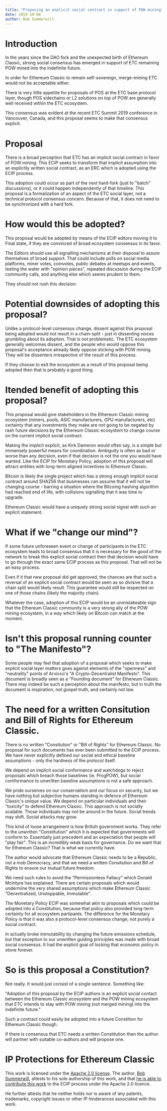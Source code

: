 ```yaml
---
title: "Proposing an explicit social contract in support of POW mining"
date: 2019-10-06
author: Bob Summerwill
---
```


# Introduction

In the years since the DAO fork and the unexpected
birth of Ethereum Classic, strong social
consensus has emerged in support of ETC remaining
POW mined into the indefinite future.

In order for Ethereum Classic to remain
self-sovereign, merge-mining ETC would not be
acceptable either.

There is very little appetite for proposals of
POS at the ETC base protocol layer, though POS
sidechains or L2 solutions on top of POW are
generally well received within the ETC ecosystem.

This consensus was evident at the recent ETC Summit
2019 conference in Vancouver, Canada, and this
proposal seems to make that consensus explicit.

# Proposal

There is a broad perception that ETC has an implicit
social contract in favor of POW mining.  This ECIP
seeks to transform that implicit assumption into
an explicitly written social contract, as an
ERC which is adopted using the ECIP process.

This adoption could occur as part of the next
hard-fork (just to "batch" discussions), or it could
happen independently of that timeline.  This
proposal is a formalization of an aspect of the
ETC social layer, not a technical protocol consensus
concern.  Because of that, it does not need to be
synchronized with a hard fork.

# How would this be adopted?

This proposal would be adopted by means of the ECIP
editors moving it to Final state, if they are
convinced of broad ecosystem consensus in its
favor.

The Editors should use all signalling
mechanisms at their disposal to assure themselves
of broad support.  That could include polls on social
media platforms, miner votes, coinvotes, public debates at meetups and events, testing the water
with "opinion pieces", repeated discussion during
the ECIP community calls, and anything else which seems prudent to them.

They should not rush this decision.

# Potential downsides of adopting this proposal?

Unlike a protocol-level consensus change,
dissent against this proposal being adopted would
not result in a chain-split - just in dissenting
voices grumbling about its adoption.  That is not
problematic.  The ETC ecosystem generally welcomes
dissent, and the people who would oppose this
proposal's acceptance already likely oppose
sticking with POW mining.  They will be dissenters
irrespective of the result of this process.

If they choose to exit the ecosystem as a result
of this proposal being adopted then that is probably
a good thing.

# Itended benefit of adopting this proposal?

This proposal would give stakeholders in the Ethereum
Classic mining ecosystem (miners, pools, ASIC manufacturers, GPU manufacturers, etc) certainty
that any investments they make are not going to be
negated by rash future decisions by the Ethereum
Classic ecosystem to change course on the current
implicit social contract.

Making the implicit explicit, as Kirk Dameron
would often say, is a simple but immensely
powerful means for coordination.
Ambiguity is often as bad or worse than any decision,
even if that decision is not the one you would have
wanted.  Like the ECIP for Monetary Policy, adoption
of this proposal will attract entities with long-term
aligned incentives to Ethereum Classic.

Bitcoin is likely the single project which has
a strong enough implicit social contract around
SHA256 that businesses can assume that it will not
be changing course - barring a situation where the
Bitcoing hashing algorithm had reached end of life,
with collisions signalling that it was time to
upgrade.

Ethereum Classic would have a uniquely strong social
signal with such an explicit statement.

# What if we "change our mind"?

If some future unforeseen event or change of
participants in the ETC ecosystem leads to broad
consensus that it is necessary for the good of the
network to break this explicit social contract then
that decision would have to go through the exact
same ECIP process as this proposal.  That will
not be an easy process.

Even if it that new proposal did get approved,
the chances are that such a reversal of an
explicit social contract would be seen as so
divisive that a chain split would likely result.
This guarantee would still be respected on one of those chains (likely the majority chain).

Whatever the case, adoption of this ECIP would be
an unmistakeable sign that the Ethereum Classic
community is a very strong ally of the POW mining
ecosystem, in a way which likely on Bitcoin can
match at the moment.


# Isn't this proposal running counter to "The Manifesto"?

Some people may feel that adoption of a proposal
which seeks to make explicit social layer matters
goes against elements of the "openness"
and "neutrality" points of Arvicco's "A
Crypto-Decentralist Manifesto".  This document
is broadly seen as a "Founding document" for
Ethereum Classic.  There may indeed be such a perception about the manifesto, but in truth
the document is inspiration, not gospel truth,
and certainly not law.

# The need for a written Consitution and Bill of Rights for Ethereum Classic.

There is no written "Consitution" or "Bill of
Rights" for Ethereum Classic.  No proposal for
such documents has ever been submitted to
the ECIP process.  We have never explicitly
defined our social and ethical baseline
assumptions - only the hardness of
the protocol itself.

We depend on implicit social conformance and
watchdogs to reject proposals which breach those
baselines (ie. ProgPOW), but social comformance
to unwritten baseline assumptions is not a
safe approach.

We pride ourselves on our conservatism
and our focus on security, but we have nothing
but subjective humans standing in defence of Ethereum
Classic's unique value. We depend on particular
individuals and their "toxicity" to defend
Ethereum Classic.  This approach is not socially
scalable.  Those individuals may not be around
in the future.  Social trends may shift.
Social attacks may grow.

This kind of loose arrangement is how British
government works.  They refer to the unwritten
"Constitution" which it is expected that governments
will conform to.  Essentially just precedent and
an expectation that people will "play fair".
This is an incredibly weak basis for governance.
Do we want that for Ethereum Classic?
That is what we currently have.

The author would advocate that Ethereum Classic
needs to be a Republic, not a mob Democracy, and
that we need a written Consitution and Bill of
Rights to ensure our mutual future freedom.

We need such rules to avoid the "Permissionless
Fallacy" which Donald McIntyre has explained.
There are certain proposals which would undermine
the very shared assumptions which make Ethereum
Classic "Decentralized, Unstoppable, Immutable".

The Monetary Policy ECIP was somewhat akin to
proposals which could be adopted into a
Constitution, because that policy also provided
long-term certainty for all ecosystem partipants.
The difference for the Monetary Policy is that
it was also a protocol-level consensus change,
not purely a social contract.

In actually broke immutability by changing the
future emissions schedule, but that exception
to our unwritten guiding principles was made
with broad social consensus.  It had the
explicit goal of locking that economic policy
in stone forever.

# So is this proposal a Constitution?

Not really.  It would just consist of a single
sentence.  Something like:

"Adoption of this proposal by the ECIP authors
is an explicit social contact between the
Ethereum Classic ecosystem and the POW mining
ecosystem that ETC intends to stay with POW
mining (not merged mining) into the
indefinite future."

Such a contract could easily be adopted into
a future Constition for Ethereum Classic though.

If there is consensus that ETC needs a written
Constitution then the author will partner with
suitable co-authors and will propose one.


# IP Protections for Ethereum Classic

This work is licensed under the [Apache 2.0 license](https://www.apache.org/licenses/LICENSE-2.0).
The author,
[Bob Summerwill](https://bobsummerwill.com),
attests to his sole authorship of this work,
and that
[he is able to contribute this work](https://developercertificate.org/.)
to the ECIP process under the Apache 2.0 licence.  

He further attests that he neither holds nor is aware of any patents, trademarks, copyright issues or other IP hinderances associated with this work.
